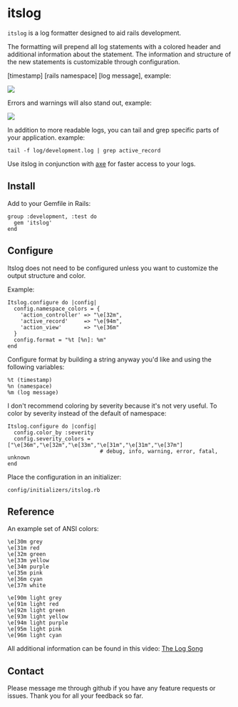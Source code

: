 itslog
======

`itslog` is a log formatter designed to aid rails development.

The formatting will prepend all log statements with a colored header and additional information about the statement. The information and structure of the new statements is customizable through configuration.

[timestamp] [rails namespace] [log message], example:

![](http://cdn.lts.cr/files/bf23b77669a77fb444b6/itslog_example1.jpg)

Errors and warnings will also stand out, example:

![](http://cdn.lts.cr/files/bf23b77669a77fb444b6/itslog_example2.jpg)

In addition to more readable logs, you can tail and grep specific parts of your application. example:

    tail -f log/development.log | grep active_record

Use itslog in conjunction with [axe](http://github.com/johmas/axe) for faster access to your logs.

Install
-------

Add to your Gemfile in Rails:

    group :development, :test do
      gem 'itslog'
    end

Configure
-----------

Itslog does not need to be configured unless you want to customize the output structure and color. 

Example:

    Itslog.configure do |config|
      config.namespace_colors = {
        'action_controller' => "\e[32m",
        'active_record'     => "\e[94m",
        'action_view'       => "\e[36m"
      }
      config.format = "%t [%n]: %m"
    end

Configure format by building a string anyway you'd like and using the following variables:

    %t (timestamp)
    %n (namespace)
    %m (log message)

I don't recommend coloring by severity because it's not very useful. To color by severity instead of the default of namespace:

    Itslog.configure do |config|
      config.color_by :severity
      config.severity_colors = ["\e[36m","\e[32m","\e[33m","\e[31m","\e[31m","\e[37m"]
                                 # debug, info, warning, error, fatal, unknown
    end

Place the configuration in an initializer:

    config/initializers/itslog.rb

Reference
-------------

An example set of ANSI colors:

    \e[30m grey
    \e[31m red
    \e[32m green
    \e[33m yellow
    \e[34m purple
    \e[35m pink
    \e[36m cyan
    \e[37m white

    \e[90m light grey
    \e[91m light red
    \e[92m light green
    \e[93m light yellow
    \e[94m light purple
    \e[95m light pink
    \e[96m light cyan

All additional information can be found in this video: [The Log Song](http://nicktoons.nick.com/videos/clip/stimpys-big-day-log-song-1.html)

Contact
-----------

Please message me through github if you have any feature requests or issues. Thank you for all your feedback so far.
